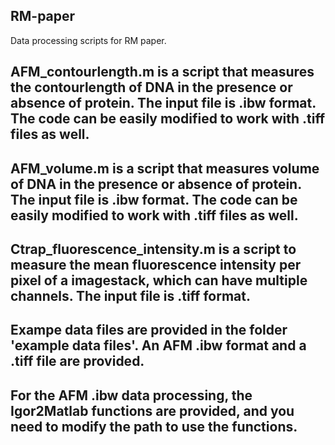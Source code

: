 ## RM-paper
Data processing scripts for RM paper.
## AFM_contourlength.m is a script that measures the contourlength of DNA in the presence or absence of protein. The input file is .ibw format. The code can be easily modified to work with .tiff files as well. 
## AFM_volume.m is a script that measures volume of DNA in the presence or absence of protein. The input file is .ibw format. The code can be easily modified to work with .tiff files as well. 
## Ctrap_fluorescence_intensity.m is a script to measure the mean fluorescence intensity per pixel of a imagestack, which can have multiple channels. The input file is .tiff format.
## Exampe data files are provided in the folder 'example data files'. An AFM .ibw format and a .tiff file are provided.
## For the AFM .ibw data processing, the Igor2Matlab functions are provided, and you need to modify the path to use the functions.
